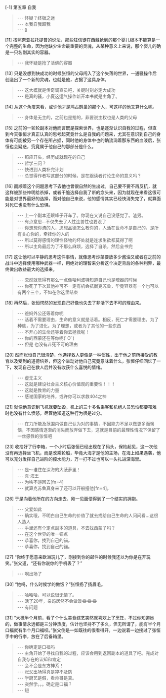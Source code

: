 
[-1] 第五章 自我
>--- 怀疑？终极之迷<br>
>--- 本我自我超我<br>
>--- §<br>

[11] 按照奈亚拉托提普的说法，那些狂信徒在西藏抢到的那个婴儿根本不能算是一个完整的生命，因为他缺少生命最重要的灵魂，从某种意义上来说，那个婴儿的确是一只名副其实的容器。
>--- 我怀疑是抢了活佛的容器<br>

[13] 只是没想到快成功的时候张恒的父母闯入了这个失落的世界，一通骚操作后创造出了一个新的灵魂，也就是他，占据了这具身体。
>--- 这大概就是传奇调查员吧，关键时刻必定大成功<br>
>--- 是真的骚，小夏这运气操作新开本书就是主角了。<br>

[14] 从这个角度来看，或许他才是鸠占鹊巢的那个人，可这样的他又算什么呢。
>--- 身体是无主的，之前也是抢的，非要说主权也是人类的父母<br>

[15] 之前的一轮轮副本对他而言既是探索世界，也是逐渐认识自我的过程，但直到今天张恒才真正认真的思考起究竟什么是自我的问题来，尤其在意识到自己的身体有可能被另一个存在所占据，同时他的身体中也的确流淌着那东西的血液后，张恒也会疑惑，究竟属于他自己的那部分是什么。
>--- 照应开头，经历成就现在的自己<br>
>--- 哲学三问？<br>
>--- 快进到人类补完计划<br>
>--- 总觉得作者写这部分的时候，是在跟读者讨论生命的意义吗？<br>

[16] 而顺着这个问题思考下去他也曾很自然的生出过，自己要不要不再反抗，就这样被那些神明给杀掉，或者干脆选择自我了断的念头来，因为就现在来看这很可能是对世界最好的选择，而对他自己来说，他的感情其实已经快消失完了，就算面对死亡也没有什么恐惧。
>--- 上一个副本还跟峰子开车了。你现在又说自己没感觉了。渣男。<br>
>--- 有点意思…不仅失去了人性连兽性也要没了<br>
>--- 你想想你渣的人，思想品德怎么教你的，人活在世命不是自己的，是所有关心你的，牵挂你的人的<br>
>--- 所以莫得感情的理性怪物的坏处就是连求生欲都莫得了啊<br>
>--- 所以主角最后为了不那么麻烦，选择了自杀，然后全书完<br>

[17] 这让他可以平静的思考这件事情，就像思考炒菜要放多少酱油又或者在之前的战斗中选择使用哪种武器一样，用绝对的理智来分析这个决定背后的各种利弊，最终做出收益最大的选择来。
>--- 忽然就觉得有那么一点像哈利波特知道自己也是魂器的时候<br>
>--- 你死了下次其他神可不一定有机会抗衡克苏鲁，毕竟容器有一个也可以有两个三个，不如在你这里结束<br>

[18] 再然后，张恒愕然的发现自己好像也失去了非活下去不可的理由来。
>--- 爸妈外公还等着你呢<br>
>--- 活着不需要理由，生命的意义就是活着。相反，死亡才需要理由，为了种族，为了进化，为了理想，或者为了其他的一些东西<br>
>--- 不开心的生命还等着你去拯救呢！<br>
>--- 你的西蒙还在等你呢(ﾟOﾟ)<br>
>--- 但是  也没有非死不可的理由<br>

[20] 然而张恒自己很清楚，他选择救人更像是一种惯性，出于他之前所接受的教育以及受到的道德培养，但这个举动对他自己究竟意味着什么，张恒仔细回忆了一下，发现自己在救人后并没有收获什么喜悦的情绪。
>--- 虚无主义<br>
>--- 这就是建设社会主义核心价值观的重要性！！！<br>
>--- 这就是教育的力量<br>
>--- 感谢国家的培养，或许你可以求救404之神<br>

[21] 就像他意识到飞机就要坠毁，机上的三十多名乘客和机组人员恐怕都要罹难时也没有什么愤怒，尽管他知道这种行为很是过分。
>--- 在力所能及范围内做自己认为对的事情，不因能力不足以做更多而懊恼，不因感情逐渐的消失而放弃做下去，这就是目前的最理性情况下保留了一丝感性的张恒吧<br>

[23] 收拾好了行李箱，一个小时后张恒已经出现在了码头，保险起见，这一次他没有再选择坐飞机，而是改乘轮船，毕竟大海才是他的主场，在海上如果遇袭，他可以充分发挥自己进阶的控水能力，万一打不过也可以一头扎进深海里。
>--- 是～谁住在深海的大菠萝里！<br>
>--- 真·海王<br>
>--- 为啥不游回去[fn=4]<br>
>--- 就算克苏鲁真身来了还可以开船撞他[fn=4]。<br>

[26] 于是向着他所在的方向走去，刚一见面便得到了一个结实的拥抱。
>--- 父爱如此<br>
>--- 确实哦，不明白自己生命的价值了就去找给自己生命的人问问看…这很人造人<br>
>--- 手里还有个定点副本的道具，不去找西蒙了吗？<br>
>--- 在这个世界的唯一锚点<br>
>--- 恭喜你，找到自己的锚。<br>
>--- 恭喜你，找到自己的锚。<br>

[27] “你终于愿意来欧洲玩儿了，刚接到你的邮件的时候我还以为你是在开玩笑。”张父道，“还有你说你的手机丢了？”
>--- 啊出场了<br>

[30] “她吗，什么时候学的做饭？”张恒扬了扬眉毛。
>--- 哈哈哈，可以说很无情了。<br>
>--- 活了20年，亲妈居然不会做饭😂😂😂<br>
>--- 有问题<br>

[31] “大概半个月前，看了个什么美食综艺突然就喜欢上了烹饪，不过你知道她的，做事情永远都是三分钟热度，估计也坚持不了多久，但无所谓了，能有半个月口福就有半个月口福呗。”张父倒是一如既往的很看得开，一边说着一边接过了张恒手中的行李，放在了后备箱里。
>--- 你确定是口福吗<br>
>--- 主角开始了寻找自我的过程，应该会用到返回副本的道具了吧。完成对自我存在的认知和肯定<br>
>--- 会不会是东方神系！<br>
>--- 张父出场得真是猝不及防<br>
>--- 学厨艺是假，看帅哥是真。<br>
>--- 突然学。。。确定是口福？<br>
>--- 短<br>
